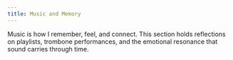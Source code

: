 ```yaml
---
title: Music and Memory
---
```


Music is how I remember, feel, and connect. This section holds reflections on playlists, trombone performances, and the emotional resonance that sound carries through time.
